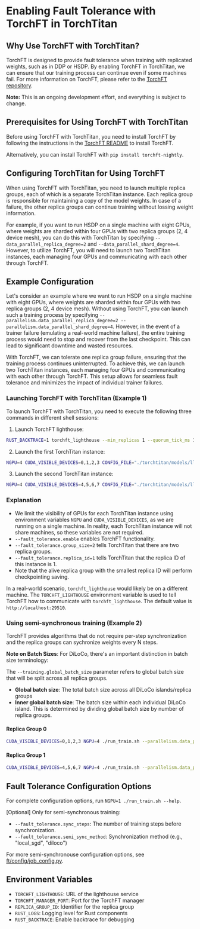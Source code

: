 # Enabling Fault Tolerance with TorchFT in TorchTitan

## Why Use TorchFT with TorchTitan?

TorchFT is designed to provide fault tolerance when training with replicated weights, such as in DDP or HSDP. By enabling TorchFT in TorchTitan, we can ensure that our training process can continue even if some machines fail. For more information on TorchFT, please refer to the [TorchFT repository](https://github.com/pytorch/torchft/).

**Note:** This is an ongoing development effort, and everything is subject to change.

## Prerequisites for Using TorchFT with TorchTitan

Before using TorchFT with TorchTitan, you need to install TorchFT by following the instructions in the [TorchFT README](https://github.com/pytorch/torchft/blob/main/README.md) to install TorchFT.

Alternatively, you can install TorchFT with `pip install torchft-nightly`.

## Configuring TorchTitan for Using TorchFT

When using TorchFT with TorchTitan, you need to launch multiple replica groups, each of which is a separate TorchTitan instance. Each replica group is responsible for maintaining a copy of the model weights. In case of a failure, the other replica groups can continue training without lossing weight information.

For example, if you want to run HSDP on a single machine with eight GPUs, where weights are sharded within four GPUs with two replica groups (2, 4 device mesh), you can do this with TorchTitan by specifying `--data_parallel_replica_degree=2` and `--data_parallel_shard_degree=4`. However, to utilize TorchFT, you will need to launch two TorchTitan instances, each managing four GPUs and communicating with each other through TorchFT.

## Example Configuration

Let's consider an example where we want to run HSDP on a single machine with eight GPUs, where weights are sharded within four GPUs with two replica groups (2, 4 device mesh). Without using TorchFT, you can launch such a training process by specifying `--parallelism.data_parallel_replica_degree=2 --parallelism.data_parallel_shard_degree=4`. However, in the event of a trainer failure (emulating a real-world machine failure), the entire training process would need to stop and recover from the last checkpoint. This can lead to significant downtime and wasted resources.

With TorchFT, we can tolerate one replica group failure, ensuring that the training process continues uninterrupted. To achieve this, we can launch two TorchTitan instances, each managing four GPUs and communicating with each other through TorchFT. This setup allows for seamless fault tolerance and minimizes the impact of individual trainer failures.
### Launching TorchFT with TorchTitan (Example 1)

To launch TorchFT with TorchTitan, you need to execute the following three commands in different shell sessions:

1. Launch TorchFT lighthouse:

```bash
RUST_BACKTRACE=1 torchft_lighthouse --min_replicas 1 --quorum_tick_ms 100 --join_timeout_ms 10000
```

2. Launch the first TorchTitan instance:

```bash
NGPU=4 CUDA_VISIBLE_DEVICES=0,1,2,3 CONFIG_FILE="./torchtitan/models/llama3/train_configs/llama3_8b.toml" ./run_train.sh --fault_tolerance.enable --fault_tolerance.replica_id=0 --fault_tolerance.group_size=2 --parallelism.data_parallel_shard_degree=4
```
3. Launch the second TorchTitan instance:

```bash
NGPU=4 CUDA_VISIBLE_DEVICES=4,5,6,7 CONFIG_FILE="./torchtitan/models/llama3/train_configs/llama3_8b.toml" ./run_train.sh --fault_tolerance.enable --fault_tolerance.replica_id=1 --fault_tolerance.group_size=2 --parallelism.data_parallel_shard_degree=4
```

### Explanation

* We limit the visibility of GPUs for each TorchTitan instance using environment variables `NGPU` and `CUDA_VISIBLE_DEVICES`, as we are running on a single machine. In reality, each TorchTitan instance will not share machines, so these variables are not required.
* `--fault_tolerance.enable` enables TorchFT functionality.
* `--fault_tolerance.group_size=2` tells TorchTitan that there are two replica groups.
* `--fault_tolerance.replica_id=1` tells TorchTitan that the replica ID of this instance is 1.
* Note that the alive replica group with the smallest replica ID will perform checkpointing saving.

In a real-world scenario, `torchft_lighthouse` would likely be on a different machine. The `TORCHFT_LIGHTHOUSE` environment variable is used to tell TorchFT how to communicate with `torchft_lighthouse`. The default value is `http://localhost:29510`.

### Using semi-synchronous training (Example 2)

TorchFT provides algorithms that do not require per-step synchronization and
the replica groups can sychronize weights every N steps.

**Note on Batch Sizes**: For DiLoCo, there's an important distinction in batch size terminology:

The `--training.global_batch_size` parameter refers to global batch size that will be split across all replica groups.

- **Global batch size**: The total batch size across all DiLoCo islands/replica groups
- **Inner global batch size**: The batch size within each individual DiLoCo island. This is determined by dividing global batch size by number of replica groups.

#### Replica Group 0
```bash
CUDA_VISIBLE_DEVICES=0,1,2,3 NGPU=4 ./run_train.sh --parallelism.data_parallel_shard_degree=4 --fault_tolerance.enable --fault_tolerance.group_size=2 --fault_tolerance.replica_id=0 --fault_tolerance.semi_sync_method="diloco" --experimental.custom_args_module=torchtitan.components.ft.config
```

#### Replica Group 1
```bash
CUDA_VISIBLE_DEVICES=4,5,6,7 NGPU=4 ./run_train.sh --parallelism.data_parallel_shard_degree=4 --fault_tolerance.enable --fault_tolerance.group_size=2 --fault_tolerance.replica_id=1 --fault_tolerance.semi_sync_method="diloco" --experimental.custom_args_module=torchtitan.components.ft.config
```

## Fault Tolerance Configuration Options

For complete configuration options, run `NGPU=1 ./run_train.sh --help`.

[Optional] Only for semi-synchronous training:

- `--fault_tolerance.sync_steps`: The number of training steps before synchronization.
- `--fault_tolerance.semi_sync_method`: Synchronization method (e.g., "local_sgd", "diloco")

For more semi-synchronouse configuration options, see [ft/config/job_config.py](config/job_config.py).

## Environment Variables

- `TORCHFT_LIGHTHOUSE`: URL of the lighthouse service
- `TORCHFT_MANAGER_PORT`: Port for the TorchFT manager
- `REPLICA_GROUP_ID`: Identifier for the replica group
- `RUST_LOGS`: Logging level for Rust components
- `RUST_BACKTRACE`: Enable backtrace for debugging
